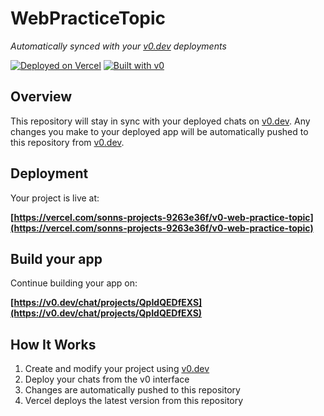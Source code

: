 # WebPracticeTopic

*Automatically synced with your [v0.dev](https://v0.dev) deployments*

[![Deployed on Vercel](https://img.shields.io/badge/Deployed%20on-Vercel-black?style=for-the-badge&logo=vercel)](https://vercel.com/sonns-projects-9263e36f/v0-web-practice-topic)
[![Built with v0](https://img.shields.io/badge/Built%20with-v0.dev-black?style=for-the-badge)](https://v0.dev/chat/projects/QpIdQEDfEXS)

## Overview

This repository will stay in sync with your deployed chats on [v0.dev](https://v0.dev).
Any changes you make to your deployed app will be automatically pushed to this repository from [v0.dev](https://v0.dev).

## Deployment

Your project is live at:

**[https://vercel.com/sonns-projects-9263e36f/v0-web-practice-topic](https://vercel.com/sonns-projects-9263e36f/v0-web-practice-topic)**

## Build your app

Continue building your app on:

**[https://v0.dev/chat/projects/QpIdQEDfEXS](https://v0.dev/chat/projects/QpIdQEDfEXS)**

## How It Works

1. Create and modify your project using [v0.dev](https://v0.dev)
2. Deploy your chats from the v0 interface
3. Changes are automatically pushed to this repository
4. Vercel deploys the latest version from this repository
